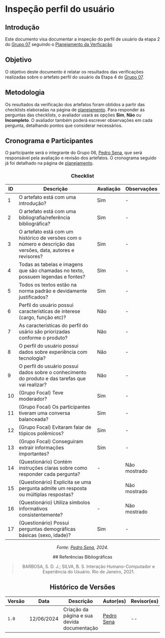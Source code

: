 # Inspeção perfil do usuário

## Introdução

Este documento visa documentar a inspeção do perfil de usuário da etapa 2 do [Grupo 07](https://interacao-humano-computador.github.io/2024.1-CBMERJ/) seguindo o [Planejamento da Verficação](../etapa-2/planejamento.md)


## Objetivo

O objetivo deste documento é relatar os resultados das verificações realizadas sobre o artefato perfil do usuário da Etapa 4 do [Grupo 07](https://interacao-humano-computador.github.io/2024.1-CBMERJ/).

## Metodologia

Os resultados da verificação dos artefatos foram obtidos a partir das checklists elaboradas na página de [planejamento](./planejamento-verificacao-etapa-2). Para responder às perguntas das checklists, o avaliador usará as opções **Sim**, **Não** ou **Incompleto**. O avaliador também poderá escrever observações em cada pergunta, detalhando pontos que considerar necessários.

## Cronograma e Participantes

O participante será o integrante do Grupo 06, [Pedro Sena](https://github.com/pedroyen21), que será responsável pela avaliação e revisão dos artefatos. O cronograma seguido já foi detalhado na página de [planejamento](./planejamento-verificacao-etapa-2).

<center>

### Checklist

<center>

| ID  | Descrição                                                                                                    | Avaliação | Observações |
| --- | ------------------------------------------------------------------------------------------------------------ | --------- | ----------- |
| 1   | O artefato está com uma introdução? | Sim|     -        |
| 2   | O artefato está com uma bibliografia/referência bibliográfica?|     Sim      |       -      |
| 3   | O artefato está com um histórico de versões com o número e descrição das versões, data, autores e revisores? | Sim    |       -      |
| 4   | Todas as tabelas e imagens que são chamadas no texto, possuem legendas e fontes?  | SIm           |    -         |
| 5   | Todos os textos estão na norma padrão e devidamente justificados?| Sim|    - |
| 6   | Perfil do usuário possui características de interese (cargo, função etc)?    |     Não     |      -      |
| 7   | As características do perfil do usário são priorizadas conforme o produto?    |     Não     |      -      |
| 8   | O perfil do usuário possui dados sobre experiência com tecnologia?    |     Não     |      -      |
| 9   | O perfil do usuário possui dados sobre o conhecimento do produto e das tarefas que vai realizar?    |     Não     |      -      |
| 10   | (Grupo Focal) Teve moderador?    |     Sim     |    -          |
| 11   | (Grupo Focal) Os participantes tiveram uma conversa balanceada?    |     Sim     |      -      |
| 12   | (Grupo Focal) Evitaram falar de tópicos polêmicos?   |     Sim     |      -      |
| 13   | (Grupo Focal) Conseguiram extrair informações importantes?  |     Sim     |      -      |
| 14   | (Questionário) Contém instruções claras sobre como responder cada pergunta?   |     -     |      Não mostrado      |
| 15  | (Questionário) Explicita se uma pergunta admite um resposta ou múltiplas respostas?   |          |      Não mostrado      |
| 16   | (Questionário) Utiliza símbolos informativos consistentemente?   |     -     |      Não mostrado      |
| 17   | (Questionário) Possui perguntas demográficas básicas (sexo, idade)?   |     Sim     |     -       |



_Fonte: [Pedro Sena](https://github.com/pedroyen21), 2024._

</center>
## Referências Bibliográficas

> BARBOSA, S. D. J.; SILVA, B. S. Interação Humano-Computador e Experiência do Usuário. Rio de Janeiro, 2021.

## Histórico de Versões

| Versão | Data       | Descrição                                   | Autor(es)                                              | Revisor(es) |
| ------ | ---------- | ------------------------------------------- | ------------------------------------------------------ | ----------- |
| `1.0`  | 12/06/2024 | Criação da página e sua devida documentação | [Pedro Sena](https://github.com/pedroyen21) | --          |